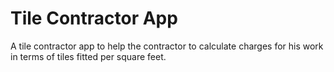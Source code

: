 # Tile Contractor App
 A tile contractor app to help the contractor to calculate charges for his work in terms of tiles fitted per square feet. 
